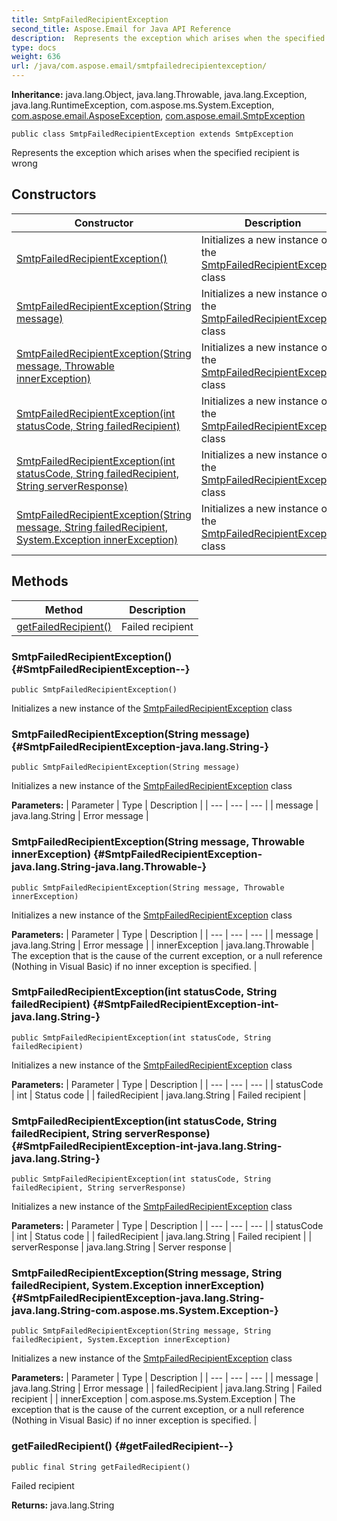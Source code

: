 ```yaml
---
title: SmtpFailedRecipientException
second_title: Aspose.Email for Java API Reference
description:  Represents the exception which arises when the specified recipient is wrong
type: docs
weight: 636
url: /java/com.aspose.email/smtpfailedrecipientexception/
---
```

**Inheritance:**
java.lang.Object, java.lang.Throwable, java.lang.Exception, java.lang.RuntimeException, com.aspose.ms.System.Exception, [com.aspose.email.AsposeException](../../com.aspose.email/asposeexception), [com.aspose.email.SmtpException](../../com.aspose.email/smtpexception)
```
public class SmtpFailedRecipientException extends SmtpException
```

Represents the exception which arises when the specified recipient is wrong
## Constructors

| Constructor | Description |
| --- | --- |
| [SmtpFailedRecipientException()](#SmtpFailedRecipientException--) | Initializes a new instance of the [SmtpFailedRecipientException](../../com.aspose.email/smtpfailedrecipientexception) class |
| [SmtpFailedRecipientException(String message)](#SmtpFailedRecipientException-java.lang.String-) | Initializes a new instance of the [SmtpFailedRecipientException](../../com.aspose.email/smtpfailedrecipientexception) class |
| [SmtpFailedRecipientException(String message, Throwable innerException)](#SmtpFailedRecipientException-java.lang.String-java.lang.Throwable-) | Initializes a new instance of the [SmtpFailedRecipientException](../../com.aspose.email/smtpfailedrecipientexception) class |
| [SmtpFailedRecipientException(int statusCode, String failedRecipient)](#SmtpFailedRecipientException-int-java.lang.String-) | Initializes a new instance of the [SmtpFailedRecipientException](../../com.aspose.email/smtpfailedrecipientexception) class |
| [SmtpFailedRecipientException(int statusCode, String failedRecipient, String serverResponse)](#SmtpFailedRecipientException-int-java.lang.String-java.lang.String-) | Initializes a new instance of the [SmtpFailedRecipientException](../../com.aspose.email/smtpfailedrecipientexception) class |
| [SmtpFailedRecipientException(String message, String failedRecipient, System.Exception innerException)](#SmtpFailedRecipientException-java.lang.String-java.lang.String-com.aspose.ms.System.Exception-) | Initializes a new instance of the [SmtpFailedRecipientException](../../com.aspose.email/smtpfailedrecipientexception) class |
## Methods

| Method | Description |
| --- | --- |
| [getFailedRecipient()](#getFailedRecipient--) | Failed recipient |
### SmtpFailedRecipientException() {#SmtpFailedRecipientException--}
```
public SmtpFailedRecipientException()
```


Initializes a new instance of the [SmtpFailedRecipientException](../../com.aspose.email/smtpfailedrecipientexception) class

### SmtpFailedRecipientException(String message) {#SmtpFailedRecipientException-java.lang.String-}
```
public SmtpFailedRecipientException(String message)
```


Initializes a new instance of the [SmtpFailedRecipientException](../../com.aspose.email/smtpfailedrecipientexception) class

**Parameters:**
| Parameter | Type | Description |
| --- | --- | --- |
| message | java.lang.String | Error message |

### SmtpFailedRecipientException(String message, Throwable innerException) {#SmtpFailedRecipientException-java.lang.String-java.lang.Throwable-}
```
public SmtpFailedRecipientException(String message, Throwable innerException)
```


Initializes a new instance of the [SmtpFailedRecipientException](../../com.aspose.email/smtpfailedrecipientexception) class

**Parameters:**
| Parameter | Type | Description |
| --- | --- | --- |
| message | java.lang.String | Error message |
| innerException | java.lang.Throwable | The exception that is the cause of the current exception, or a null reference (Nothing in Visual Basic) if no inner exception is specified. |

### SmtpFailedRecipientException(int statusCode, String failedRecipient) {#SmtpFailedRecipientException-int-java.lang.String-}
```
public SmtpFailedRecipientException(int statusCode, String failedRecipient)
```


Initializes a new instance of the [SmtpFailedRecipientException](../../com.aspose.email/smtpfailedrecipientexception) class

**Parameters:**
| Parameter | Type | Description |
| --- | --- | --- |
| statusCode | int | Status code |
| failedRecipient | java.lang.String | Failed recipient |

### SmtpFailedRecipientException(int statusCode, String failedRecipient, String serverResponse) {#SmtpFailedRecipientException-int-java.lang.String-java.lang.String-}
```
public SmtpFailedRecipientException(int statusCode, String failedRecipient, String serverResponse)
```


Initializes a new instance of the [SmtpFailedRecipientException](../../com.aspose.email/smtpfailedrecipientexception) class

**Parameters:**
| Parameter | Type | Description |
| --- | --- | --- |
| statusCode | int | Status code |
| failedRecipient | java.lang.String | Failed recipient |
| serverResponse | java.lang.String | Server response |

### SmtpFailedRecipientException(String message, String failedRecipient, System.Exception innerException) {#SmtpFailedRecipientException-java.lang.String-java.lang.String-com.aspose.ms.System.Exception-}
```
public SmtpFailedRecipientException(String message, String failedRecipient, System.Exception innerException)
```


Initializes a new instance of the [SmtpFailedRecipientException](../../com.aspose.email/smtpfailedrecipientexception) class

**Parameters:**
| Parameter | Type | Description |
| --- | --- | --- |
| message | java.lang.String | Error message |
| failedRecipient | java.lang.String | Failed recipient |
| innerException | com.aspose.ms.System.Exception | The exception that is the cause of the current exception, or a null reference (Nothing in Visual Basic) if no inner exception is specified. |

### getFailedRecipient() {#getFailedRecipient--}
```
public final String getFailedRecipient()
```


Failed recipient

**Returns:**
java.lang.String
